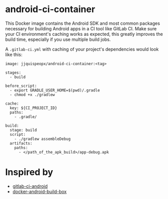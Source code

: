 # android-ci-container

This Docker image contains the Android SDK and most common packages necessary for building Android apps in a CI tool like GitLab CI. Make sure your CI environment's caching works as expected, this greatly improves the build time, especially if you use multiple build jobs.

A `.gitlab-ci.yml` with caching of your project's dependencies would look like this:

```
image: jjquispeopx/android-ci-container:<tag>

stages:
  - build

before_script:
  - export GRADLE_USER_HOME=$(pwd)/.gradle
  - chmod +x ./gradlew

cache:
  key: ${CI_PROJECT_ID}
  paths:
    - .gradle/

build:
  stage: build
  script:
    - ./gradlew assembleDebug
  artifacts:
    paths:
      - </path_of_the_apk_build>/app-debug.apk
```

# Inspired by

- [gitlab-ci-android](https://github.com/jangrewe/gitlab-ci-android)
- [docker-android-build-box](https://github.com/jangrewe/gitlab-ci-android)
